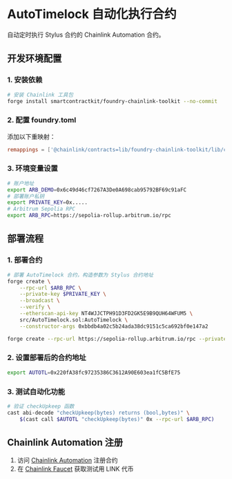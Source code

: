 # AutoTimelock 自动化执行合约

自动定时执行 Stylus 合约的 Chainlink Automation 合约。

## 开发环境配置

### 1. 安装依赖
```bash
# 安装 Chainlink 工具包
forge install smartcontractkit/foundry-chainlink-toolkit --no-commit
```

### 2. 配置 foundry.toml
添加以下重映射：
```toml
remappings = ['@chainlink/contracts=lib/foundry-chainlink-toolkit/lib/chainlink-brownie-contracts/contracts/']
```

### 3. 环境变量设置
```bash
# 账户地址
export ARB_DEMO=0x6c49d46cf7267A3De0A698cab95792BF69c91aFC
# 部署账户私钥
export PRIVATE_KEY=0x.....
# Arbitrum Sepolia RPC
export ARB_RPC=https://sepolia-rollup.arbitrum.io/rpc
```

## 部署流程

### 1. 部署合约
```bash
# 部署 AutoTimelock 合约，构造参数为 Stylus 合约地址
forge create \
    --rpc-url $ARB_RPC \
    --private-key $PRIVATE_KEY \
    --broadcast \
    --verify \
    --etherscan-api-key NT4WJJCTPH91D3FD2GK5E9B9QUH64WFUM5 \
    src/AutoTimelock.sol:AutoTimelock \
    --constructor-args 0xbbdb4a02c5b24ada38dc9151c5ca692bf0e147a2

forge create --rpc-url https://sepolia-rollup.arbitrum.io/rpc --private-key 0x82aaccddc106898a1feb7452a597b83b681ce66be37c032fe5c64742b699b83a --broadcast  --verify --etherscan-api-key NT4WJJCTPH91D3FD2GK5E9B9QUH64WFUM5 src/AutoTimelock.sol:AutoTimelock --constructor-args 0xbbdb4a02c5b24ada38dc9151c5ca692bf0e147a2
```

### 2. 设置部署后的合约地址
```bash
export AUTOTL=0x220fA38fc97235386C3612A90E603ea1fC5BfE75
```

### 3. 测试自动化功能
```bash
# 验证 checkUpkeep 函数
cast abi-decode "checkUpkeep(bytes) returns (bool,bytes)" \
    $(cast call $AUTOTL "checkUpkeep(bytes)" 0x --rpc-url $ARB_RPC)
```

## Chainlink Automation 注册

1. 访问 [Chainlink Automation](https://automation.chain.link/arbitrum-sepolia) 注册合约
2. 在 [Chainlink Faucet](https://faucets.chain.link/arbitrum-sepolia) 获取测试用 LINK 代币
